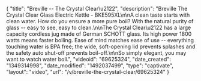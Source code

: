 {
    "title": "Breville -- The Crystal Clear\u2122",
    "description": "Breville The Crystal Clear Glass Electric Kettle - BKE595XL\n\nA clean taste starts with clean water. How do you ensure a more pure boil? With the natural purity of glass -- easy to see, easy to clean.\n\nThe Crystal Clear\u2122 has a large capacity cordless jug made of German SCHOTT glass. Its high power 1800 watts means faster boiling. Ease of mind matches ease of use -- everything touching water is BPA free; the wide, soft-opening lid prevents splashes and the safety auto shut-off prevents boil-off.\n\nSo simply elegant, you may want to watch water boil.",
    "videoid": "69625324",
    "date_created": "1349314998",
    "date_modified": "1492037499",
    "type": "captivate",
    "layout": "video",
    "url": "\/v\/breville-the-crystal-clear\/69625324"
}